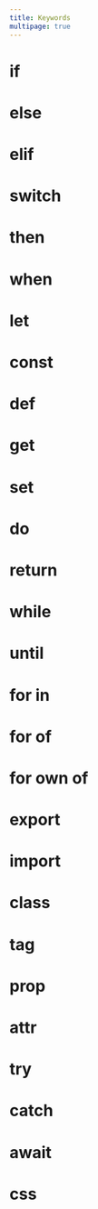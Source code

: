 ```yaml
---
title: Keywords
multipage: true
---
```


# if

# else

# elif

# switch

# then

# when

# let

# const

# def

# get

# set

# do

# return

# while

# until

# for in

# for of

# for own of

# export

# import

# class

# tag

# prop

# attr

# try

# catch

# await

# css